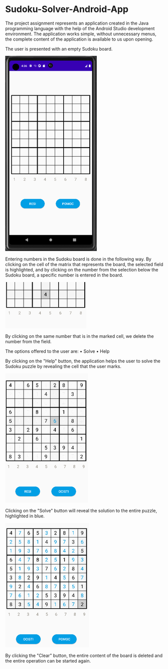 # Sudoku-Solver-Android-App

The project assignment represents an application created in the Java programming language with the help of the Android Studio development environment. The application works simple, without unnecessary menus, the complete content of the application is available to us upon opening.

The user is presented with an empty Sudoku board.

![main](https://github.com/035uros/Sudoku-Solver-Android-App/blob/main/images/Capture.PNG)

Entering numbers in the Sudoku board is done in the following way. By clicking on the cell of the matrix that represents the board, the selected field is highlighted, and by clicking on the number from the selection below the Sudoku board, a specific number is entered in the board.

![main2](https://github.com/035uros/Sudoku-Solver-Android-App/blob/main/images/Capture2.PNG)

By clicking on the same number that is in the marked cell, we delete the number from the field.

The options offered to the user are:
• Solve
•	Help

By clicking on the "Help" button, the application helps the user to solve the Sudoku puzzle by revealing the cell that the user marks.

![help](https://github.com/035uros/Sudoku-Solver-Android-App/blob/main/images/Capture4.PNG)

Clicking on the "Solve" button will reveal the solution to the entire puzzle, highlighted in blue.

![help](https://github.com/035uros/Sudoku-Solver-Android-App/blob/main/images/Capture5.PNG)

By clicking the "Clear" button, the entire content of the board is deleted and the entire operation can be started again.


